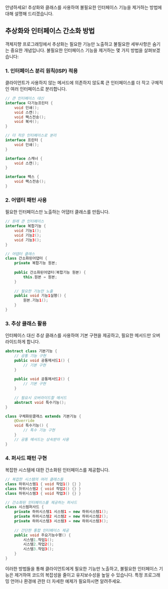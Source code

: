 안녕하세요! 추상화와 클래스를 사용하여 불필요한 인터페이스 기능을 제거하는 방법에 대해 설명해 드리겠습니다.

## 추상화와 인터페이스 간소화 방법

객체지향 프로그래밍에서 추상화는 필요한 기능만 노출하고 불필요한 세부사항은 숨기는 중요한 개념입니다. 불필요한 인터페이스 기능을 제거하는 몇 가지 방법을 살펴보겠습니다:

### 1. 인터페이스 분리 원칙(ISP) 적용

클라이언트가 사용하지 않는 메서드에 의존하지 않도록 큰 인터페이스를 더 작고 구체적인 여러 인터페이스로 분리합니다.

```java
// 큰 인터페이스 대신
interface 다기능프린터 {
    void 인쇄();
    void 스캔();
    void 팩스전송();
    void 복사();
}

// 더 작은 인터페이스로 분리
interface 프린터 {
    void 인쇄();
}

interface 스캐너 {
    void 스캔();
}

interface 팩스 {
    void 팩스전송();
}
```

### 2. 어댑터 패턴 사용

필요한 인터페이스만 노출하는 어댑터 클래스를 만듭니다.

```java
// 원래 큰 인터페이스
interface 복합기능 {
    void 기능1();
    void 기능2();
    void 기능3();
}

// 어댑터 클래스
class 간소화된어댑터 {
    private 복합기능 원본;
    
    public 간소화된어댑터(복합기능 원본) {
        this.원본 = 원본;
    }
    
    // 필요한 기능만 노출
    public void 기능1실행() {
        원본.기능1();
    }
}
```

### 3. 추상 클래스 활용

인터페이스 대신 추상 클래스를 사용하여 기본 구현을 제공하고, 필요한 메서드만 오버라이드하게 합니다.

```java
abstract class 기본기능 {
    // 공통 기능 구현
    public void 공통메서드1() {
        // 기본 구현
    }
    
    public void 공통메서드2() {
        // 기본 구현
    }
    
    // 필요시 오버라이드할 메서드
    abstract void 특수기능();
}

class 구체화된클래스 extends 기본기능 {
    @Override
    void 특수기능() {
        // 특수 기능 구현
    }
    // 공통 메서드는 상속받아 사용
}
```

### 4. 퍼사드 패턴 구현

복잡한 시스템에 대한 간소화된 인터페이스를 제공합니다.

```java
// 복잡한 시스템의 여러 클래스들
class 하위시스템1 { void 작업1() {} }
class 하위시스템2 { void 작업2() {} }
class 하위시스템3 { void 작업3() {} }

// 간소화된 인터페이스를 제공하는 퍼사드
class 시스템퍼사드 {
    private 하위시스템1 시스템1 = new 하위시스템1();
    private 하위시스템2 시스템2 = new 하위시스템2();
    private 하위시스템3 시스템3 = new 하위시스템3();
    
    // 간단한 통합 인터페이스 제공
    public void 주요기능수행() {
        시스템1.작업1();
        시스템2.작업2();
        시스템3.작업3();
    }
}
```

이러한 방법들을 통해 클라이언트에게 필요한 기능만 노출하고, 불필요한 인터페이스 기능은 제거하여 코드의 복잡성을 줄이고 유지보수성을 높일 수 있습니다. 특정 프로그래밍 언어나 환경에 관한 더 자세한 예제가 필요하시면 알려주세요.
